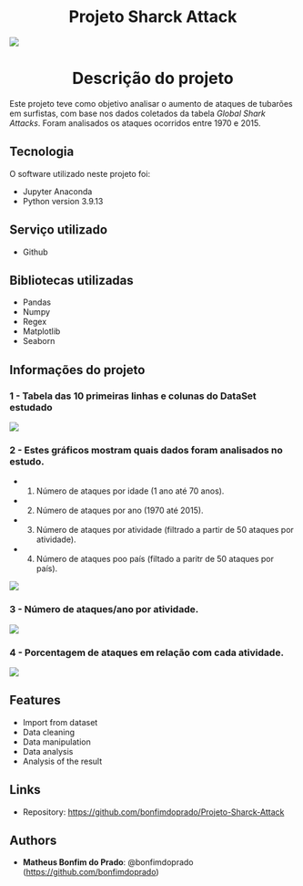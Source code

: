 # <h1 align="center"> Projeto Sharck Attack </h1>


<img src="https://user-images.githubusercontent.com/119675645/221066262-4c4ad41c-7c6b-4f05-a116-c906ae504042.jpg" >


## <h1 align="center"> Descrição do projeto </h1>

Este projeto teve como objetivo analisar o aumento de ataques de tubarões em surfistas, com base nos dados coletados da tabela *Global Shark Attacks*. Foram analisados os ataques ocorridos entre 1970 e 2015.


## Tecnologia

O software utilizado neste projeto foi:

* Jupyter Anaconda
* Python version  3.9.13

## Serviço utilizado

* Github


## Bibliotecas utilizadas

* Pandas
* Numpy
* Regex
* Matplotlib
* Seaborn

## Informações do projeto

### 1 - Tabela das 10 primeiras linhas e colunas do DataSet estudado

<img src="https://user-images.githubusercontent.com/119675645/221323724-4b9c9154-a3ec-4863-b46c-67e8fc9eb72b.jpg" >

### 2 - Estes gráficos mostram quais dados foram analisados no estudo.
* 1. Número de ataques por idade (1 ano até 70 anos).
* 2. Número de ataques por ano (1970 até 2015).
* 3. Número de ataques por atividade (filtrado a partir de 50 ataques por atividade).
* 4. Número de ataques poo país (filtado a paritr de 50 ataques por país).
<img src="https://user-images.githubusercontent.com/119675645/221325618-3fb0d7ad-3e56-43cf-b4b3-ee5053b2069d.jpg" >

### 3 - Número de ataques/ano por atividade. 

<img src="https://user-images.githubusercontent.com/119675645/221326765-01a9ef4e-cbdc-42ed-8b0d-184f5f0bd1c1.png" >

### 4  - Porcentagem de ataques em relação com cada atividade. 

<img src="https://user-images.githubusercontent.com/119675645/221356399-b77f8fe2-a9f4-4c29-ae91-83a48c9be138.png" >


## Features

 - Import from dataset
 - Data cleaning
 - Data manipulation
 - Data analysis
 - Analysis of the result
 
 
## Links

  - Repository: https://github.com/bonfimdoprado/Projeto-Sharck-Attack
  
  
## Authors

* **Matheus Bonfim do Prado**: @bonfimdoprado (https://github.com/bonfimdoprado)
 



